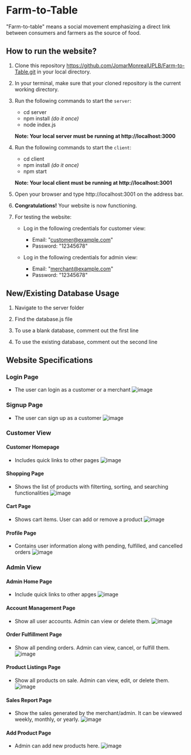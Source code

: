 # Farm-to-Table

"Farm-to-table" means a social movement emphasizing a direct link between consumers and farmers as the source of food.

## How to run the website?

1. Clone this repository https://github.com/JomarMonrealUPLB/Farm-to-Table.git in your local directory.

2. In your terminal, make sure that your cloned repository is the current working directory.

3. Run the following commands to start the `server`:

   - cd server
   - npm install _(do it once)_
   - node index.js

   **Note: Your local server must be running at http://localhost:3000**

4. Run the following commands to start the `client`:

   - cd client
   - npm install _(do it once)_
   - npm start

   **Note: Your local client must be running at http://localhost:3001**

5. Open your browser and type http://localhost:3001 on the address bar.

6. **Congratulations!** Your website is now functioning.

7. For testing the website:

   - Log in the following credentials for customer view:

     - Email: "customer@example.com"
     - Password: "12345678"

   - Log in the following credentials for admin view:

     - Email: "merchant@example.com"
     - Password: "12345678"

## New/Existing Database Usage

1. Navigate to the server folder

2. Find the database.js file
   
3. To use a blank database, comment out the first line
   
4. To use the existing database, comment out the second line

## Website Specifications

### Login Page

- The user can login as a customer or a merchant
![image](https://github.com/JomarMonrealUPLB/Farm-to-Table/assets/159239289/911ca919-254b-43cf-890e-e8fbfc339b88)


### Signup Page

- The user can sign up as a customer
  ![image](https://github.com/JomarMonrealUPLB/Farm-to-Table/assets/159239289/c7eee27c-3437-4373-a4f3-2f90d007529d)


### Customer View

#### Customer Homepage

- Includes quick links to other pages
  ![image](https://github.com/JomarMonrealUPLB/Farm-to-Table/assets/112914563/80166544-131f-4823-86f6-0efd101a2f88)

#### Shopping Page

- Shows the list of products with filterting, sorting, and searching functionalities
  ![image](https://github.com/JomarMonrealUPLB/Farm-to-Table/assets/112914563/1748a041-3be1-45b3-8948-8403a4b1e9a6)

#### Cart Page

- Shows cart items. User can add or remove a product
  ![image](https://github.com/JomarMonrealUPLB/Farm-to-Table/assets/112914563/8563c430-2bfa-4f8b-ba79-ddae1bea0106)

#### Profile Page

- Contains user information along with pending, fulfilled, and cancelled orders
  ![image](https://github.com/JomarMonrealUPLB/Farm-to-Table/assets/112914563/95374c20-82ea-4f83-8a48-679eaf98135f)

### Admin View

#### Admin Home Page

- Include quick links to other apges
  ![image](https://github.com/JomarMonrealUPLB/Farm-to-Table/assets/159239289/e8aeef82-666f-4dd0-8885-1f573fe6e15c)

#### Account Management Page

- Show all user accounts. Admin can view or delete them.
  ![image](https://github.com/JomarMonrealUPLB/Farm-to-Table/assets/159239289/1f5b82e7-a4cd-442c-abfa-2eaf4e759c07)

#### Order Fulfillment Page

- Show all pending orders. Admin can view, cancel, or fulfill them.
  ![image](https://github.com/JomarMonrealUPLB/Farm-to-Table/assets/159239289/343d10fa-e787-4eaf-a1ed-dc5eacc55306)

#### Product Listings Page

- Show all products on sale. Admin can view, edit, or delete them.
  ![image](https://github.com/JomarMonrealUPLB/Farm-to-Table/assets/159239289/40a116c8-3f4c-485d-9245-dcfd56d19bea)


#### Sales Report Page

- Show the sales generated by the merchant/admin. It can be viewwed weekly, monthly, or yearly.
  ![image](https://github.com/JomarMonrealUPLB/Farm-to-Table/assets/159239289/723e96bc-6989-4e23-8290-a17097e33a3f)

#### Add Product Page

- Admin can add new products here.
  ![image](https://github.com/JomarMonrealUPLB/Farm-to-Table/assets/159239289/7f8b26c2-f87f-4eb4-9191-f4e15fd229a3)
